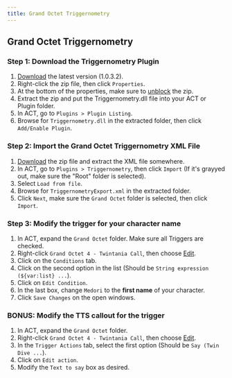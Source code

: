 ```yaml
---
title: Grand Octet Triggernometry
---
```


## Grand Octet Triggernometry

### Step 1: Download the Triggernometry Plugin

1. [Download](http://www.mediafire.com/file/x2mebcy52ex3ddb/Triggernometry_1_0_3_2.zip) the latest version (1.0.3.2).
2. Right-click the zip file, then click `Properties`.
3. At the bottom of the properties, make sure to [unblock](https://i.imgur.com/6zBBcYq.png) the zip.
4. Extract the zip and put the Triggernometry.dll file into your ACT or Plugin folder.
5. In ACT, go to `Plugins > Plugin Listing`.
6. Browse for `Triggernometry.dll` in the extracted folder, then click `Add/Enable Plugin`.

### Step 2: Import the Grand Octet Triggernometry XML File

1. [Download](https://puu.sh/yK36S/e3957743c5.zip) the zip file and extract the XML file somewhere.
2. In ACT, go to `Plugins > Triggernometry`, then click `Import` (If it's grayyed out, make sure the "Root" folder is selected).
3. Select `Load from file`.
4. Browse for `TriggernometryExport.xml` in the extracted folder.
5. Click `Next`, make sure the `Grand Octet` folder is selected, then click `Import`.


### Step 3: Modify the trigger for your character name

1. In ACT, expand the `Grand Octet` folder. Make sure all Triggers are checked.
2. Right-click `Grand Octet 4 - Twintania Call`, then choose [Edit](https://i.imgur.com/QERXGPh.png).
2. Click on the `Conditions` tab.
3. Click on the second option in the list (Should be `String expression (${var:list} ...`).
4. Click on `Edit Condition`.
5. In the last box, change `Medori` to the **first name** of your character.
6. Click `Save Changes` on the open windows.

### BONUS: Modify the TTS callout for the trigger

1. In ACT, expand the `Grand Octet` folder.
2. Right-click `Grand Octet 4 - Twintania Call`, then choose [Edit](https://i.imgur.com/QERXGPh.png).
3. In the `Trigger Actions` tab, select the first option (Should be `Say (Twin Dive ...`).
4. Click on `Edit action`.
5. Modify the `Text to say` box as desired.
